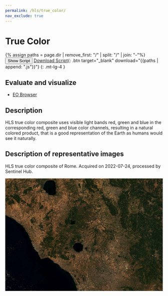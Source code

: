 ```yaml
---
permalink: /hls/true_color/
nav_exclude: true
---
```


# True Color

{% assign paths = page.dir | remove_first: "/" | split: "/" | join: "-"%}
<button class="btn btn-primary" id="toggle-script" onclick="toggleScript()">Show Script</button>
[Download Script](script.js){: .btn target="_blank" download="{{paths | append: ".js"}}"}
{: .mt-lg-4 }

<div id="script" style="display:none;"> 
{% highlight javascript %}
{% include_relative script.js %}
{% endhighlight %}
</div>

## Evaluate and visualize

- [EO Browser](https://apps.sentinel-hub.com/eo-browser/?zoom=12&lat=41.72239&lng=13.15132&themeId=DEFAULT-THEME&visualizationUrl=https%3A%2F%2Fservices.sentinel-hub.com%2Fogc%2Fwms%2Fa10a1628-76ea-4654-8961-6494cb74576d&evalscript=Ly9WRVJTSU9OPTMKZnVuY3Rpb24gc2V0dXAoKSB7CiAgcmV0dXJuIHsKICAgIGlucHV0OiBbIkJsdWUiLCJHcmVlbiIsIlJlZCIsICJkYXRhTWFzayJdLAogICAgb3V0cHV0OiB7IGJhbmRzOiA0IH0KICB9Owp9CgpmdW5jdGlvbiBldmFsdWF0ZVBpeGVsKHNhbXBsZSkgewogIAogIHJldHVybiBbMi41ICogc2FtcGxlLlJlZCwgMi41ICogc2FtcGxlLkdyZWVuLCAyLjUgKiBzYW1wbGUuQmx1ZSwgc2FtcGxlLmRhdGFNYXNrXTsKfQ%3D%3D&datasetId=AWS_HLS&fromTime=2023-04-19T00%3A00%3A00.000Z&toTime=2023-04-19T23%3A59%3A59.999Z&demSource3D=%22MAPZEN%22#custom-script)

## Description

HLS true color composite uses visible light bands red, green and blue in the corresponding red, green and blue color channels, resulting in a natural colored product, that is a good representation of the Earth as humans would see it naturally. 

## Description of representative images

HLS true color composite of Rome. Acquired on 2022-07-24, processed by Sentinel Hub. 

![HLS](fig/fig1.jpeg)